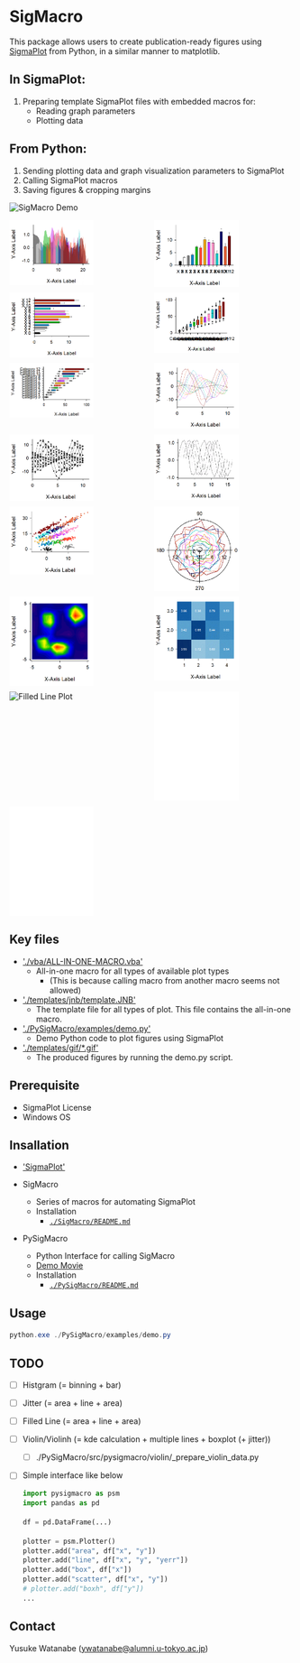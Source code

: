 <!-- ---
!-- Timestamp: 2025-04-09 02:24:48
!-- Author: ywatanabe
!-- File: /home/ywatanabe/win/documents/SigMacro/README.md
!-- --- -->

# SigMacro

This package allows users to create publication-ready figures using [SigmaPlot](https://grafiti.com/sigmaplot-v16/) from Python, in a similar manner to matplotlib.

## In SigmaPlot:
1. Preparing template SigmaPlot files with embedded macros for:
   - Reading graph parameters
   - Plotting data

## From Python:
1. Sending plotting data and graph visualization parameters to SigmaPlot
2. Calling SigmaPlot macros
3. Saving figures & cropping margins

![SigMacro Demo](./docs/demo.gif)

<div style="display: grid; grid-template-columns: repeat(2, 1fr); grid-gap: 10px;">
    <img src="templates/gif/area-area-area-area-area-area-area-area-area-area-area-area-area_cropped.gif" alt="Area Plot" width="150" />
    <img src="templates/gif/bar-bar-bar-bar-bar-bar-bar-bar-bar-bar-bar-bar-bar_cropped.gif" alt="Bar Plot" width="150" />
    <img src="templates/gif/barh-barh-barh-barh-barh-barh-barh-barh-barh-barh-barh-barh-barh_cropped.gif" alt="Horizontal Bar Plot" width="150" />
    <img src="templates/gif/box-box-box-box-box-box-box-box-box-box-box-box-box_cropped.gif" alt="Box Plot" width="150" />
    <img src="templates/gif/boxh-boxh-boxh-boxh-boxh-boxh-boxh-boxh-boxh-boxh-boxh-boxh-boxh_cropped.gif" alt="Horizontal Box Plot" width="150" />
    <img src="templates/gif/line-line-line-line-line-line-line-line-line-line-line-line-line_cropped.gif" alt="Line Plot" width="150" />
    <img src="templates/gif/line_yerr-line_yerr-line_yerr-line_yerr-line_yerr-line_yerr-line_yerr-line_yerr-line_yerr-line_yerr-line_yerr-line_yerr-line_yerr_cropped.gif" alt="Line_Yerr Plot" width="150" />    
    <img src="templates/gif/lines_y_many_x_cropped.gif" alt="Line_Yerr Plot" width="150" />        
    <img src="templates/gif/scatter-scatter-scatter-scatter-scatter-scatter-scatter-scatter-scatter-scatter-scatter-scatter-scatter_cropped.gif" alt="Scatter Plot" width="150" />
    <img src="templates/gif/polar-polar-polar-polar-polar-polar-polar-polar-polar-polar-polar-polar-polar_cropped.gif" alt="Polar Plot" width="150" />
    <img src="templates/gif/contour_cropped.gif" alt="Contour Plot" width="150" />
    <img src="templates/gif/heatmap_cropped.gif" alt="Confusion Matrix" width="150" />
    <!-- Not implemented yet -->
    <img src="templates/gif/filled_line.gif" alt="Filled Line Plot" width="150" />
    <img src="templates/gif/violin-violin-violin-violin-violin-violin-violin-violin-violin-violin-violin-violin-violin_cropped.gif" alt="Violin Plot" width="150" />
    <img src="templates/gif/violinh-violinh-violinh-violinh-violinh-violinh-violinh-violinh-violinh-violinh-violinh-violinh-violinh_cropped.gif" alt="Horizontal Violin Plot" width="150" />
</div>

## Key files
- ['./vba/ALL-IN-ONE-MACRO.vba'](./vba/ALL-IN-ONE-MACRO.vba)
  - All-in-one macro for all types of available plot types
    - (This is because calling macro from another macro seems not allowed)
- ['./templates/jnb/template.JNB'](./templates/jnb/template.JNB)
  - The template file for all types of plot. This file contains the all-in-one macro.
- ['./PySigMacro/examples/demo.py'](./PySigMacro/examples/demo.py)
  - Demo Python code to plot figures using SigmaPlot
- ['./templates/gif/*.gif'](./templates/gif/*.gif)
  - The produced figures by running the demo.py script.

## Prerequisite

 - SigmaPlot License 
 - Windows OS

## Insallation

- ['SigmaPlot'](https://grafiti.com/sigmaplot-detail/)
  <!-- - A proprietary software for professional plotting (https://grafiti.com/sigmaplot-detail/)
   !-- - Installation
   !--   - [`./docs/v12_Installer/README.md`](./docs/v12_Installer/README.md) -->

- SigMacro
  - Series of macros for automating SigmaPlot
  - Installation
    - [`./SigMacro/README.md`](./SigMacro/README.md)

- PySigMacro
  - Python Interface for calling SigMacro
  - [Demo Movie](https://onedrive.live.com/?qt=allmyphotos&photosData=%2Fshare%2F12F1169924695EF9%213150863%3Fithint%3Dvideo%26e%3DLnoc26&sw=bypassConfig&cid=12F1169924695EF9&id=12F1169924695EF9%213150863&authkey=%21AFE1u69Zha9Sois&v=photos)
  - Installation
    - [`./PySigMacro/README.md`](./PySigMacro/README.md)

## Usage

``` powershell
python.exe ./PySigMacro/examples/demo.py
```

## TODO
- [ ] Histgram (= binning + bar)

- [ ] Jitter (= area + line + area)

- [ ] Filled Line (= area + line + area)

- [ ] Violin/Violinh (= kde calculation + multiple lines + boxplot (+ jitter))
  - [ ] ./PySigMacro/src/pysigmacro/violin/_prepare_violin_data.py

- [ ] Simple interface like below

  ``` python
  import pysigmacro as psm
  import pandas as pd

  df = pd.DataFrame(...)

  plotter = psm.Plotter()
  plotter.add("area", df["x", "y"])
  plotter.add("line", df["x", "y", "yerr"])
  plotter.add("box", df["x"])
  plotter.add("scatter", df["x", "y"])
  # plotter.add("boxh", df["y"])
  ...

    ```

## Contact
Yusuke Watanabe (ywatanabe@alumni.u-tokyo.ac.jp)

<!-- EOF -->